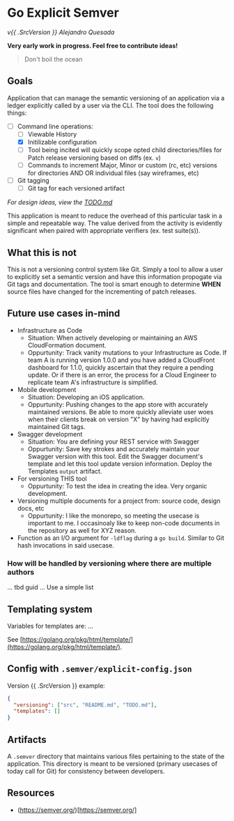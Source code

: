 # Go Explicit Semver

_v{{ .SrcVersion }} Alejandro Quesada_

**Very early work in progress. Feel free to contribute ideas!**

> Don't boil the ocean

## Goals

Application that can manage the semantic versioning of an application via a ledger explicitly called by a user via the CLI. The tool does the following things:

- [ ] Command line operations:
  - [ ] Viewable History
  - [x] Initilizable configuration
  - [ ] Tool being incited will quickly scope opted child directories/files for Patch release versioning based on diffs (ex. `v`)
  - [ ] Commands to increment Major, Minor or custom (rc, etc) versions for directories AND OR individual files (say wireframes, etc)
- [ ] Git tagging
  - [ ] Git tag for each versioned artifact

_For design ideas, view the [TODO.md](./TODO.md)_

This application is meant to reduce the overhead of this particular task in a simple and repeatable way. The value derived from the activity is evidently significant when paired with appropriate verifiers (ex. test suite(s)).

## What this is not

This is not a versioning control system like Git. Simply a tool to allow a user to explicitly set a semantic version and have this information propogate via Git tags and documentation. The tool is smart enough to determine **WHEN** source files have changed for the incrementing of patch releases.

## Future use cases in-mind

- Infrastructure as Code
  - Situation: When actively developing or maintaining an AWS CloudFormation document.
  - Oppurtunity: Track vanity mutations to your Infrastructure as Code. If team A is running version 1.0.0 and you have added a CloudFront dashboard for 1.1.0, quickly ascertain that they require a pending update. Or if there is an error, the process for a Cloud Engineer to replicate team A's infrastructure is simplified.
- Mobile development
  - Situation: Developing an iOS application.
  - Oppurtunity: Pushing changes to the app store with accurately maintained versions. Be able to more quickly alleviate user woes when their clients break on version "X" by having had explicitly maintained Git tags.
- Swagger development
  - Situation: You are defining your REST service with Swagger
  - Oppurtunity: Save key strokes and accurately maintain your Swagger version with this tool. Edit the Swagger document's template and let this tool update version information. Deploy the Templates `output` artifact.
- For versioning THIS tool
  - Oppurtunity: To test the idea in creating the idea. Very organic development.
- Versioning multiple documents for a project from: source code, design docs, etc
  - Oppurtunity: I like the monorepo, so meeting the usecase is important to me. I occasinoaly like to keep non-code documents in the repository as well for XYZ reason.
- Function as an I/O argument for `-ldflag` during a `go build`. Similar to Git hash invocations in said usecase.

### How will be handled by versioning where there are multiple authors

... tbd guid ... Use a simple list

## Templating system

Variables for templates are: ...

See [https://golang.org/pkg/html/template/](https://golang.org/pkg/html/template/).

## Config with `.semver/explicit-config.json`

Version {{ .SrcVersion }} example:

```json
{
  "versioning": ["src", "README.md", "TODO.md"],
  "templates": []
}
```

## Artifacts

A `.semver` directory that maintains various files pertaining to the state of the application. This directory is meant to be versioned (primary usecases of today call for Git) for consistency between developers.

## Resources

- (https://semver.org/)[https://semver.org/]
